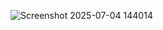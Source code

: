 
![Screenshot 2025-07-04 144014](https://github.com/user-attachments/assets/d33ac8cb-91b1-44b6-b0ec-8263e16b34c9)
